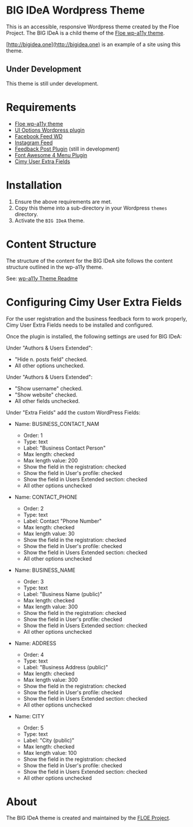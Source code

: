 # BIG IDeA Wordpress Theme

This is an accessible, responsive Wordpress theme created by the Floe Project. The BIG IDeA is a child theme of the [Floe wp-a11y theme](https://github.com/jhung/wp-a11y-theme/).

[http://bigidea.one](http://bigidea.one) is an example of a site using this theme.

## Under Development

This theme is still under development.

# Requirements

* [Floe wp-a11y theme](https://github.com/jhung/wp-a11y-theme/)
* [UI Options Wordpress plugin](https://github.com/fluid-project/uio-wordpress-plugin)
* [Facebook Feed WD](https://wordpress.org/plugins/wd-facebook-feed/)
* [Instagram Feed](https://wordpress.org/plugins/instagram-feed/)
* [Feedback Post Plugin](https://github.com/jhung/feedback-post-plugin/tree/v0-0-1) (still in development)
* [Font Awesome 4 Menu Plugin](https://wordpress.org/plugins/font-awesome-4-menus/)
* [Cimy User Extra Fields](https://wordpress.org/plugins/cimy-user-extra-fields/)

# Installation

1. Ensure the above requirements are met.
2. Copy this theme into a sub-directory in your Wordpress `themes` directory.
3. Activate the `BIG IDeA` theme.

# Content Structure

The structure of the content for the BIG IDeA site follows the content structure outlined in the wp-a11y theme.

See: [wp-a11y Theme Readme](https://github.com/jhung/wp-a11y-theme/blob/foundation/README.md)

# Configuring Cimy User Extra Fields

For the user registration and the business feedback form to work properly, Cimy User Extra Fields needs to be installed and configured.

Once the plugin is installed, the following settings are used for BIG IDeA:

Under "Authors & Users Extended":
* "Hide n. posts field" checked.
* All other options unchecked.

Under "Authors & Users Extended":
* "Show username" checked.
* "Show website" checked.
* All other fields unchecked.

Under "Extra Fields" add the custom WordPress Fields:

* Name: BUSINESS_CONTACT_NAM
    * Order: 1
    * Type: text
    * Label: "Business Contact Person"
    * Max length: checked
    * Max length value: 200
    * Show the field in the registration: checked
    * Show the field in User's profile: checked
    * Show the field in Users Extended section: checked
    * All other options unchecked

* Name: CONTACT_PHONE
    * Order: 2
    * Type: text
    * Label: Contact "Phone Number"
    * Max length: checked
    * Max length value: 30
    * Show the field in the registration: checked
    * Show the field in User's profile: checked
    * Show the field in Users Extended section: checked
    * All other options unchecked

* Name: BUSINESS_NAME
    * Order: 3
    * Type: text
    * Label: "Business Name (public)"
    * Max length: checked
    * Max length value: 300
    * Show the field in the registration: checked
    * Show the field in User's profile: checked
    * Show the field in Users Extended section: checked
    * All other options unchecked

* Name: ADDRESS
    * Order: 4
    * Type: text
    * Label: "Business Address (public)"
    * Max length: checked
    * Max length value: 300
    * Show the field in the registration: checked
    * Show the field in User's profile: checked
    * Show the field in Users Extended section: checked
    * All other options unchecked

* Name: CITY
    * Order: 5
    * Type: text
    * Label: "City (public)"
    * Max length: checked
    * Max length value: 100
    * Show the field in the registration: checked
    * Show the field in User's profile: checked
    * Show the field in Users Extended section: checked
    * All other options unchecked

# About

The BIG IDeA theme is created and maintained by the [FLOE Project](http://www.floeproject.org/).
